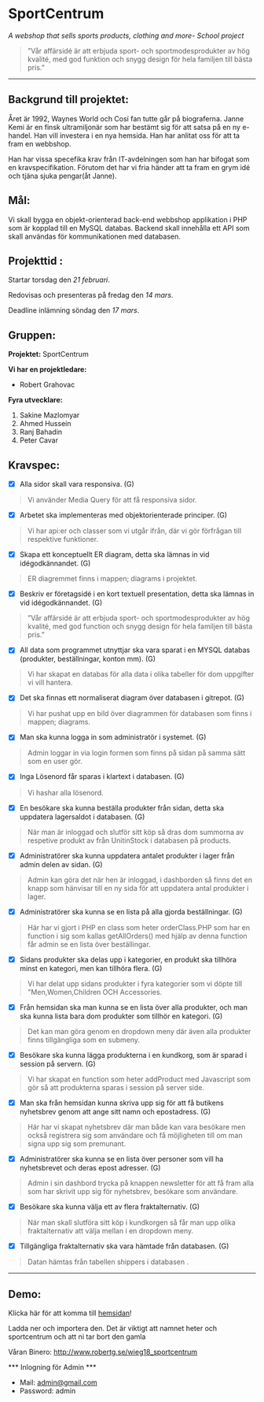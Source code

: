 # SportCentrum

_A webshop that sells sports products, clothing and more- School project_

> ”Vår affärsidé är att erbjuda sport- och sportmodesprodukter av hög kvalité, med god funktion och snygg design för hela familjen till bästa pris.”


***

## Backgrund till projektet:
Året är 1992, Waynes World och Cosí fan tutte går på biograferna. Janne Kemi är en finsk ultramiljonär som har bestämt sig för att satsa på en ny e-handel. Han vill investera i en nya hemsida. Han har anlitat oss för att ta fram en webbshop. 

Han har vissa specefika krav från IT-avdelningen som han har bifogat som en kravspecifikation. Förutom det har vi fria händer att ta fram en grym idé och tjäna sjuka pengar(åt Janne). 


## Mål:  

Vi skall bygga en objekt-orienterad back-end webbshop applikation i PHP som är kopplad till en MySQL databas. Backend skall innehålla ett API som skall användas för kommunikationen med databasen.

## Projekttid :

Startar torsdag den _21 februari_.

Redovisas och presenteras på fredag den _14 mars_.

Deadline inlämning söndag den _17 mars_.

## Gruppen:

__Projektet:__
SportCentrum

__Vi har en projektledare:__ 
- Robert Grahovac

__Fyra utvecklare:__ 
1. Sakine Mazlomyar 
2. Ahmed Hussein 
3. Ranj Bahadin 
4. Peter Cavar 

## Kravspec:
- [x] Alla sidor skall vara responsiva. (G)
> Vi använder Media Query för att få responsiva sidor.
- [x] Arbetet ska implementeras med objektorienterade principer. (G)
> Vi har api:er och classer som vi utgår ifrån, där vi gör förfrågan till respektive funktioner.
- [x] Skapa ett konceptuellt ER diagram, detta ska lämnas in vid idégodkännandet. (G)
> ER diagremmet finns i mappen; diagrams i projektet.
- [x] Beskriv er företagsidé i en kort textuell presentation, detta ska lämnas in vid idégodkännandet. (G)
> ”Vår affärsidé är att erbjuda sport- och sportmodesprodukter av hög kvalité, med god function och snygg design för hela familjen till bästa pris.”
- [x] All data som programmet utnyttjar ska vara sparat i en MYSQL databas (produkter, beställningar, konton mm). (G)
> Vi har skapat en databas för alla data i olika tabeller för dom uppgifter vi vill hantera.
- [x] Det ska finnas ett normaliserat diagram över databasen i gitrepot. (G)
> Vi har pushat upp en bild över diagrammen för databasen som finns i mappen; diagrams.
- [x] Man ska kunna logga in som administratör i systemet. (G)
> Admin loggar in via login formen som finns på sidan på samma sätt som en user gör.
- [x] Inga Lösenord får sparas i klartext i databasen. (G)
> Vi hashar alla lösenord.
- [x] En besökare ska kunna beställa produkter från sidan, detta ska uppdatera lagersaldot i databasen. (G)
> När man är inloggad och slutför sitt köp så dras dom summorna av respetive produkt av från UnitinStock i databasen på products.
- [x] Administratörer ska kunna uppdatera antalet produkter i lager från admin delen av sidan. (G)
> Admin kan göra det när hen är inloggad, i dashborden så finns det en knapp som hänvisar till en ny sida för att uppdatera antal produkter i lager.
- [x] Administratörer ska kunna se en lista på alla gjorda beställningar. (G)
> Här har vi gjort i PHP en class som heter orderClass.PHP som har en function i sig som kallas getAllOrders() med hjälp av denna function får admin se en lista över beställingar.
- [x] Sidans produkter ska delas upp i kategorier, en produkt ska tillhöra minst en kategori, men kan tillhöra flera. (G)
> Vi har delat upp sidans produkter i fyra kategorier som vi döpte till "Men,Women,Children OCH Accessories.
- [x] Från hemsidan ska man kunna se en lista över alla produkter, och man ska kunna lista bara dom produkter som tillhör en kategori. (G)
> Det kan man göra genom en dropdown meny där även alla produkter finns tillgängliga som en submeny.
- [x] Besökare ska kunna lägga produkterna i en kundkorg, som är sparad i session på servern. (G)
> Vi har skapat en function som heter addProduct med Javascript som gör så att produkterna sparas i session på server side.
- [x] Man ska från hemsidan kunna skriva upp sig för att få butikens nyhetsbrev genom att ange sitt namn och epostadress. (G)
> Här har vi skapat nyhetsbrev där man både kan vara besökare men också registrera sig som användare och få möjligheten till om man signa upp sig som premunant.
- [x] Administratörer ska kunna se en lista över personer som vill ha nyhetsbrevet och deras epost adresser. (G)
> Admin i sin dashbord trycka på knappen newsletter för att få fram alla som har skrivit upp sig för nyhetsbrev, besökare som användare.
- [x] Besökare ska kunna välja ett av flera fraktalternativ. (G)
> När man skall slutföra sitt köp i kundkorgen så får man upp olika fraktalternativ att välja mellan i en dropdown meny.
- [x] Tillgängliga fraktalternativ ska vara hämtade från databasen. (G)
> Datan hämtas från tabellen shippers i databasen .

***

## Demo:
Klicka här för att komma till [hemsidan](http://www.robertg.se/wieg18_sportcentrum)!

Ladda ner och importera den. Det är viktigt att namnet heter och sportcentrum och att ni tar bort den gamla

Våran Binero: http://www.robertg.se/wieg18_sportcentrum





*** Inlogning för Admin ***


- Mail: admin@gmail.com 
- Password: admin 

